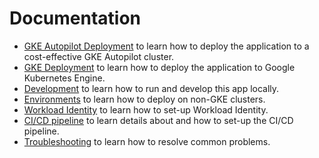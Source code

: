 # Documentation

<!-- This section is duplicated in the root README: https://github.com/GoogleCloudPlatform/bank-of-anthos#documentation -->

- [GKE Autopilot Deployment](/docs/GKE_AUTOPILOT_DEPLOYMENT.md) to learn how to deploy the application to a cost-effective GKE Autopilot cluster.
- [GKE Deployment](/docs/GKE_DEPLOYMENT.md) to learn how to deploy the application to Google Kubernetes Engine.
- [Development](/docs/development.md) to learn how to run and develop this app locally.
- [Environments](/docs/environments.md) to learn how to deploy on non-GKE clusters.
- [Workload Identity](/docs/workload-identity.md) to learn how to set-up Workload Identity.
- [CI/CD pipeline](/docs/ci-cd-pipeline.md) to learn details about and how to set-up the CI/CD pipeline.
- [Troubleshooting](/docs/troubleshooting.md) to learn how to resolve common problems.